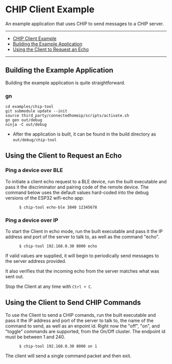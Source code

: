 # CHIP Client Example

An example application that uses CHIP to send messages to a CHIP server.

---

-   [CHIP Client Example](#chip-client-example)
-   [Building the Example Application](#building-the-example-application)
-   [Using the Client to Request an Echo](#using-the-client-to-request-an-echo)

---

## Building the Example Application

Building the example application is quite straightforward.

### gn

```
cd examples/chip-tool
git submodule update --init
source third_party/connectedhomeip/scripts/activate.sh
gn gen out/debug
ninja -C out/debug
```

-   After the application is built, it can be found in the build directory as
    `out/debug/chip-tool`

## Using the Client to Request an Echo

### Ping a device over BLE

To initiate a client echo request to a BLE device, run the built executable and
pass it the discriminator and pairing code of the remote device. The command
below uses the default values hard-coded into the debug versions of the ESP32
wifi-echo app:

          $ chip-tool echo-ble 3840 12345678

### Ping a device over IP

To start the Client in echo mode, run the built executable and pass it the IP
address and port of the server to talk to, as well as the command "echo".

          $ chip-tool 192.168.0.30 8000 echo

If valid values are supplied, it will begin to periodically send messages to the
server address provided.

It also verifies that the incoming echo from the server matches what was sent
out.

Stop the Client at any time with `Ctrl + C`.

## Using the Client to Send CHIP Commands

To use the Client to send a CHIP comands, run the built executable and pass it
the IP address and port of the server to talk to, the name of the command to
send, as well as an enpoint id. Right now the "off", "on", and "toggle" commands
are supported, from the On/Off cluster. The endpoint id must be between 1
and 240.

          $ chip-tool 192.168.0.30 8000 on 1

The client will send a single command packet and then exit.

